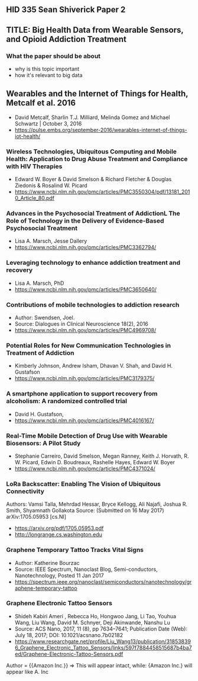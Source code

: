 ## HID 335 Sean Shiverick Paper 2 
## TITLE: Big Health Data from Wearable Sensors, and Opioid Addiction Treatment  
### What the paper should be about
* why is this topic important
* how it's relevant to big data

## Wearables and the Internet of Things for Health, Metcalf et al. 2016
* David Metcalf, Sharlin T.J. Milliard, Melinda Gomez and Michael Schwartz | October 3, 2016
* https://pulse.embs.org/september-2016/wearables-internet-of-things-iot-health/ 

### Wireless Technologies, Ubiquitous Computing and Mobile Health: Application to Drug Abuse Treatment and Compliance with HIV Therapies
* Edward W. Boyer & David Smelson & Richard Fletcher & Douglas Ziedonis & Rosalind W. Picard
* https://www.ncbi.nlm.nih.gov/pmc/articles/PMC3550304/pdf/13181_2010_Article_80.pdf

### Advances in the Psychosocial Treatment of AddictionL The Role of Technology in the Delivery of Evidence-Based Psychosocial Treatment
* Lisa A. Marsch, Jesse Dallery
* https://www.ncbi.nlm.nih.gov/pmc/articles/PMC3362794/ 

### Leveraging technology to enhance addiction treatment and recovery
* Lisa A. Marsch, PhD
* https://www.ncbi.nlm.nih.gov/pmc/articles/PMC3650640/ 

### Contributions of mobile technologies to addiction research
* Author: Swendsen, Joel. 
* Source: Dialogues in Clinical Neuroscience 18(2), 2016 
* https://www.ncbi.nlm.nih.gov/pmc/articles/PMC4969708/ 

### Potential Roles for New Communication Technologies in Treatment of Addiction
* Kimberly Johnson, Andrew Isham, Dhavan V. Shah, and David H. Gustafson
* https://www.ncbi.nlm.nih.gov/pmc/articles/PMC3179375/ 

### A smartphone application to support recovery from alcoholism: A randomized controlled trial
* David H. Gustafson, 
* https://www.ncbi.nlm.nih.gov/pmc/articles/PMC4016167/


### Real-Time Mobile Detection of Drug Use with Wearable Biosensors: A Pilot Study
* Stephanie Carreiro, David Smelson, Megan Ranney, Keith J. Horvath, R. W. Picard, Edwin D. Boudreaux, Rashelle Hayes, Edward W. Boyer
* https://www.ncbi.nlm.nih.gov/pmc/articles/PMC4371024/

### LoRa Backscatter: Enabling The Vision of Ubiquitous Connectivity
Authors: Vamsi Talla, Mehrdad Hessar, Bryce Kellogg, Ali Najafi, Joshua R. Smith, Shyamnath Gollakota
Source: (Submitted on 16 May 2017) 	arXiv:1705.05953 [cs.NI]
* https://arxiv.org/pdf/1705.05953.pdf
* http://longrange.cs.washington.edu     

### Graphene Temporary Tattoo Tracks Vital Signs
* Author: Katherine Bourzac
* Source: IEEE Spectrum, Nanoclast Blog, Semi-conductors, Nanotechnology, Posted 11 Jan 2017
* https://spectrum.ieee.org/nanoclast/semiconductors/nanotechnology/graphene-temporary-tattoo

### Graphene Electronic Tattoo Sensors
* Shideh Kabiri Ameri , Rebecca Ho, Hongwoo Jang, Li Tao, Youhua Wang, Liu Wang, David M. Schnyer, Deji Akinwande, Nanshu Lu
* Source: ACS Nano, 2017, 11 (8), pp 7634–7641; Publication Date (Web): July 18, 2017; DOI: 10.1021/acsnano.7b02182
* https://www.researchgate.net/profile/Liu_Wang13/publication/318538396_Graphene_Electronic_Tattoo_Sensors/links/597f7884458515687b4ba7ed/Graphene-Electronic-Tattoo-Sensors.pdf

Author = {{Amazon Inc.}}  => This will appear intact, while:
{Amazon Inc.} will appear like A. Inc
